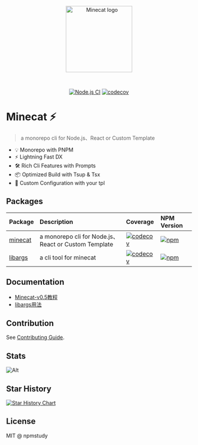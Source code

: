 <div align="center">
<p>
  <a href="https://github.com/npmstudy/minecat" target="_blank" rel="noopener noreferrer">
    <img width="180" src="./docs/img/1.png" alt="Minecat logo">
  </a>
</p>
<br/>

[![Node.js CI](https://github.com/npmstudy/minecat/actions/workflows/ci.yml/badge.svg)](https://github.com/npmstudy/minecat/actions/workflows/ci.yml)  [![codecov](https://codecov.io/gh/npmstudy/minecat/graph/badge.svg?token=sOdMHXaJ2U&)](https://codecov.io/gh/npmstudy/minecat)

</div>

# Minecat ⚡

> a monorepo cli for Node.js、React or Custom Template

- 💡 Monorepo with PNPM
- ⚡️ Lightning Fast DX
- 🛠️ Rich Cli Features with Prompts
- 📦 Optimized Build with Tsup & Tsx
- 🔩 Custom Configuration with your tpl

## Packages

| Package   | Description        | Coverage  | NPM Version  |
| ----------------------------------------------- | :------------------------------------------------------------- |:------------------------------------------------------------- |:------------------------------------------------------------- |
| [minecat](./packages/core)| a monorepo cli for Node.js、React or Custom Template | [![codecov](https://codecov.io/gh/npmstudy/minecat/graph/badge.svg?token=sOdMHXaJ2U&&flag=minecat)](https://codecov.io/gh/npmstudy/minecat) | [![npm](https://img.shields.io/npm/v/minecat.svg)](https://www.npmjs.com/package/minecat) |
| [libargs](./packages/libargs/) | a cli tool for minecat | [![codecov](https://codecov.io/gh/npmstudy/minecat/graph/badge.svg?token=sOdMHXaJ2U&&flag=libargs)](https://codecov.io/gh/npmstudy/minecat) | [![npm](https://img.shields.io/npm/v/libargs.svg)](https://www.npmjs.com/package/libargs) |

## Documentation

- [Minecat-v0.5教程](https://github.com/npmstudy/minecat/wiki/minecat-v0.5%E6%95%99%E7%A8%8B)
- [libargs用法](https://github.com/npmstudy/minecat/wiki/libargs用法)

## Contribution

See [Contributing Guide](CONTRIBUTING.md).

## Stats

![Alt](https://repobeats.axiom.co/api/embed/2a82dfb27f519663603eb279c18f4d513a290fb0.svg "Repobeats analytics image")

## Star History

[![Star History Chart](https://api.star-history.com/svg?repos=npmstudy/minecat&type=Date)](https://star-history.com/#npmstudy/minecat&Date)

## License

MIT @ npmstudy